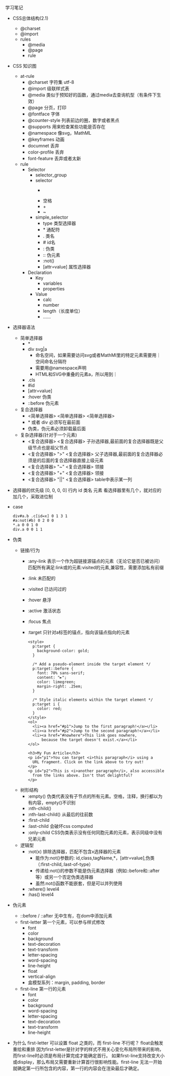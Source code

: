 学习笔记

* CSS总体结构(2.1)
  * @charset
  * @import
  * rules
    * @media
    * @page
    * rule

* CSS 知识图
  * at-rule
    * @charset 字符集 utf-8
    * @import 级联样式表
    * @media 类似于预知好的函数，通过media去查询机型（有条件下生效）
    * @page 分页，打印
    * @fontface 字体
    * @counter-style 列表前边的圈，数字或者黑点
    * @supports 用来检查某些功能是否存在
    * @namespace 像svg，MathML
    * @keyframes 动画
    * documnet 丢弃
    * color-profile 丢弃
    * font-feature 丢弃或者太新
  * rule
    * Selector
      * selector_group
      * selector
        * >
        * 空格
        * \+
        * ~
      * simple_selector
        * type 类型选择器
        * \* 通配符
        * . 类名
        * \# id名
        * : 伪类
        * :: 伪元素
        * :not() 
        * \[attr=value] 属性选择器
    * Declaration
      * Key
        * variables
        * properties
      * Value
        * calc
        * number
        * length（长度单位）
        * ……


* 选择器语法
  * 简单选择器
    * \*
    * div svg|a 
      * 命名空间，如果需要访问svg或者MathMl里的特定元素需要用｜空间命名分隔符
      * 需要用@namespace声明
      * HTML和SVG中重叠的元素a，所以用到｜
    * .cls
    * #id
    * \[attr=value]
    * :hover 伪类
    * ::before 伪元素
  * 复合选择器
    * <简单选择器> <简单选择器> <简单选择器>
    * \* 或者 div 必须写在最前面
    * 伪类，伪元素必须卸载最后面
  * 复杂选择器(针对于一个元素)
    * <复合选择器> <sp> <复合选择器> 子孙选择器,最前面的复合选择器既是父级节点也是祖父节点
    * <复合选择器> ">" <复合选择器> 父子选择器,最前面的复合选择器必须是的后面的复合选择器直接上级元素
    * <复合选择器> "~" <复合选择器> 领接
    * <复合选择器> "+" <复合选择器> 领接
    * <复合选择器> "||" <复合选择器> table中表示某一列

* 选择器的优先级
  [0,    0,     0,      0]
  行内    id     类名    元素
  看选择器里有几个，就对应的加几个，采取进位制

* case

      div#a.b .c[id=x] 0 1 3 1 
      #a:not(#b) 0 2 0 0 
      *.a 0 0 1 0 
      div.a 0 0 1 1

* 伪类
  * 链接/行为
    * :any-link 表示一个作为超链接源锚点的元素（无论它是否已被访问）匹配所有满足:link或的元素:visited的元素,兼容性，需要添加私有前缀
    * :link 未匹配的
    * :visited 已访问过的
    * :hover 悬浮
    * :active 激活状态
    * :focus 焦点
    * :target 只针对a标签的锚点，指向该锚点指向的元素

          <style>
            p:target {
              background-color: gold;
            }

            /* Add a pseudo-element inside the target element */
            p:target::before {
              font: 70% sans-serif;
              content: "►";
              color: limegreen;
              margin-right: .25em;
            }

            /* Style italic elements within the target element */
            p:target i {
              color: red;
            }
          </style>
          <ol>
            <li><a href="#p1">Jump to the first paragraph!</a></li>
            <li><a href="#p2">Jump to the second paragraph!</a></li>
            <li><a href="#nowhere">This link goes nowhere,
                because the target doesn't exist.</a></li>
          </ol>

          <h3>My Fun Article</h3>
          <p id="p1">You can target <i>this paragraph</i> using a
            URL fragment. Click on the link above to try out!
          </p>
          <p id="p2">This is <i>another paragraph</i>, also accessible
            from the links above. Isn't that delightful?
          </p>

  * 树形结构
    * :empty() 伪类代表没有子节点的所有元素。空格，注释，换行都以为有内容，empty()不识别
    * :nth-child() 
    * :nth-last-child() 从最后的往前数
    * :first-child
    * :last-child 会破坏css computed
    * :only-child CSS伪类表示没有任何同胞元素的元素，表示同级中没有兄弟元素
  * 逻辑型
    * :not(x) 排除选择器，匹配不包含x选择器的元素
      * 能作为:not()参数的: id,class,tagName,*，\[attr=value],伪类（:first-child,:last-of-type）
      * 传递给:not()的参数不能是伪元素选择器（例如::before和::after等）或另一个否定伪类选择器
      * 虽然:not()函数不能嵌套，但是可以并列使用
    * :where() level4
    * :has() level4

* 伪元素
  * ::before / ::after 无中生有，在dom中添加元素
  * first-letter 第一个元素，可以参与样式修改
    * font
    * color
    * background
    * text-decoration
    * text-transform
    * letter-spacing
    * word-spacing
    * line-height
    * float
    * vertical-align
    * 盒模型系列：margin, padding, border
  * first-line 第一行的元素
    * font
    * color
    * background
    * word-spacing
    * letter-spacing
    * text-decoration
    * text-transform
    * line-height

* 为什么 first-letter 可以设置 float 之类的，而 first-line 不行呢？
  float会触发重绘和重排 因为first-letter是针对字的样式不用关心变化布局所带来的影响，而first-line时必须是布局计算完成才能确定首行。
  如果first-line支持改变大小或display，那么布局又需要重新计算首行很影响性能。first-line 无法一开始就确定第一行所包含的内容，第一行的内容会在渲染最后才确定。